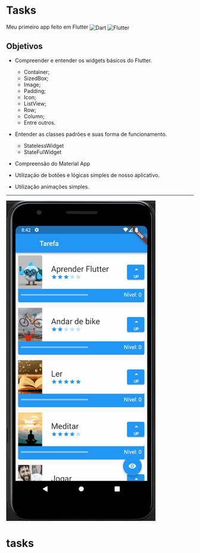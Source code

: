 # Tasks

Meu primeiro app feito em Flutter
<img align="center" alt="Dart" height="30" width="40" src="https://cdn.jsdelivr.net/gh/devicons/devicon/icons/dart/dart-original.svg" />
<img align="center" alt="Flutter" height="30" width="40" src="https://cdn.jsdelivr.net/gh/devicons/devicon/icons/flutter/flutter-original.svg" />

## Objetivos

- Compreender e entender os widgets básicos do Flutter.
    - Container;
    - SizedBox;
    - Image;
    - Padding;
    - Icon;
    - ListView;
    - Row;
    - Column;
    - Entre outros.

- Entender as classes padrões e suas forma de funcionamento.
    - StatelessWidget
    - StateFulWidget

- Compreensão do Material App

- Utilização de botões e lógicas simples de nosso aplicativo.

- Utilização animações simples.

<hr>

![App-Tasks](/assets/gifs/app.gif)
# tasks

